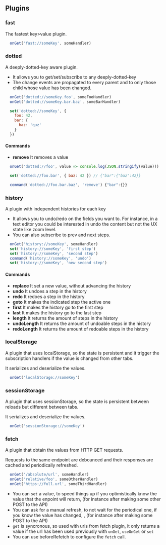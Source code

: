 ## Plugins

### fast
The fastest key>value plugin.

```js
  onGet('fast://someKey', someHandler)
```

### dotted
A deeply-dotted-key aware plugin.

* It allows you to get/set/subscribe to any deeply-dotted-key
* The change events are propagated to every parent and to only those child whose value has been changed.

```js
  onGet('dotted://someKey.foo', someFooHandler)
  onGet('dotted://someKey.bar.baz', someBarHandler)

  set('dotted://someKey', {
    foo: 42,
    bar: {
      baz: 'quz'
    }
  })
```

#### Commands
* **remove** It removes a value
```js
  onGet('dotted://foo', value => console.log(JSON.stringify(value)))

  set('dotted://foo.bar', { baz: 42 }) // {"bar":{"baz":42}}

  command('dotted://foo.bar.baz', 'remove') {"bar":{}}
```

### history
A plugin with independent histories for each key

* It allows you to undo/redo on the fields you want to. For instance, in a text editor you could be interested in undo the content but not the UX state like zoom level.
* You can also subscribe to prev and next steps.

```js
  onGet('history://someKey', someHandler)
  set('history://someKey', 'first step')
  set('history://someKey', 'second step')
  command('history://someKey', 'undo')
  set('history://someKey', 'new second step')
```

#### Commands
* **replace** It set a new value, without advancing the history
* **undo** It undoes a step in the history
* **redo** It redoes a step in the history
* **goto** It makes the indicated step the active one
* **first** It makes the history go to the first step
* **last** It makes the history go to the last step
* **length** It returns the amount of steps in the history
* **undoLength** It returns the amount of undoable steps in the history
* **redoLength** It returns the amount of redoable steps in the history

### localStorage
A plugin that uses localStorage, so the state is persistent and it trigger the subscription handlers if the value is changed from other tabs.

It serializes and deserialize the values.

```js
  onGet('localStorage://someKey')
```

### sessionStorage
A plugin that uses sessionStorage, so the state is persistent between reloads but different between tabs.

It serializes and deserialize the values.

```js
  onGet('sessionStorage://someKey')
```

### fetch
A plugin that obtain the values from HTTP GET requests.

Requests to the same endpoint are debounced and their responses are cached and periodically refreshed.

```js
  onGet('/absolute/url', someHandler)
  onGet('relative/foo', someOtherHandler)
  onGet('https://full.url', someThirdHandler)
```

* You can `set` a value, to speed things up if you optimistically know the value that the enpoint will return, (for instance after making some other POST to the API)
* You can ask for a manual refresh, to not wait for the periodical one, if you know the value has changed, , (for instance after making some POST to the API)
* `get` is syncronous, so used with urls from fetch plugin, it only returns a value if the url has been used previously with `onGet`, `useOnGet` or `set`
* You can use beforeRefetch to configure the `fetch` call.
